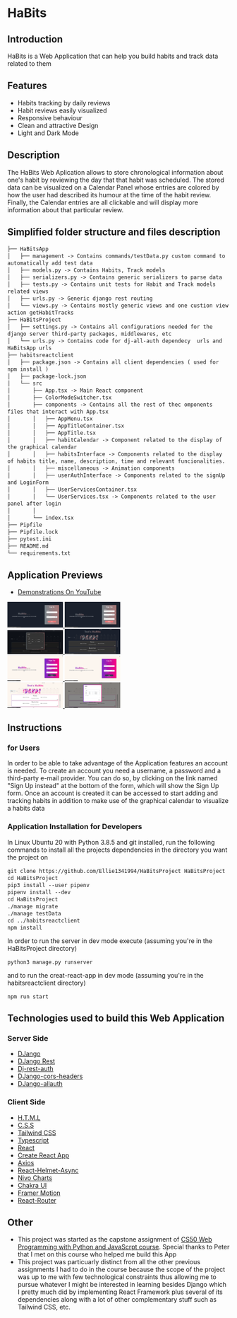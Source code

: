 # HaBits
## Introduction
HaBits is a Web Application that can help you build habits and track data related to them

## Features
- Habits tracking by daily reviews
- Habit reviews easily visualized
- Responsive behaviour
- Clean and attractive Design
- Light and Dark Mode

## Description
The HaBits Web Aplication allows to store chronological information about one's habit by reviewing the day that that habit was scheduled. The stored data can be visualized on a Calendar Panel whose entries are colored by how the user had described its humour at the time of the habit review.
Finally, the Calendar entries are all clickable and will display more information about that particular review.

## Simplified folder structure and files description
```
├── HaBitsApp
│   ├── management -> Contains commands/testData.py custom command to automatically add test data
│   ├── models.py -> Contains Habits, Track models
│   ├── serializers.py -> Contains generic serializers to parse data
│   ├── tests.py -> Contains unit tests for Habit and Track models related views
│   ├── urls.py -> Generic django rest routing
│   └── views.py -> Contains mostly generic views and one custion view action getHabitTracks
├── HaBitsProject
│   ├── settings.py -> Contains all configurations needed for the django server third-party packages, middlewares, etc
│   └── urls.py -> Contains code for dj-all-auth dependecy  urls and HaBitsApp urls
├── habitsreactclient
│   ├── package.json -> Contains all client dependencies ( used for npm install )
│   ├── package-lock.json
│   └── src
│       ├── App.tsx -> Main React component
│       ├── ColorModeSwitcher.tsx
│       ├── components -> Contains all the rest of thec omponents files that interact with App.tsx
│       │   ├── AppMenu.tsx
│       │   ├── AppTitleContainer.tsx
│       │   ├── AppTitle.tsx
│       │   ├── habitCalendar -> Component related to the display of the graphical calendar
│       │   ├── habitsInterface -> Components related to the display of habits title, name, description, time and relevant funcionalities.
│       │   ├── miscellaneous -> Animation components
│       │   ├── userAuthInterface -> Components related to the signUp and LoginForm
│       │   ├── UserServicesContainer.tsx
│       │   └── UserServices.tsx -> Components related to the user panel after login
│       │
│       └── index.tsx
├── Pipfile
├── Pipfile.lock
├── pytest.ini
├── README.md
└── requirements.txt
```

## Application Previews
- [Demonstrations On YouTube](https://www.youtube.com/playlist?list=PL5-tfLwc7d7HnUji9f3UjgYvCu4KNwOsT)
<div>
    <a href="https://github.com/Ellie1341994/HaBitsProject/blob/main/AppScreenshots/p1.png?raw=true">
        <img src="https://github.com/Ellie1341994/HaBitsProject/blob/main/AppScreenshots/p1.png?raw=true" width="25%"/>
    </a>
    <a href="https://github.com/Ellie1341994/HaBitsProject/blob/main/AppScreenshots/p2.png?raw=true">
        <img src="https://github.com/Ellie1341994/HaBitsProject/blob/main/AppScreenshots/p2.png?raw=true" width="25%"/>
    </a>
</div>
<div>
    <a href="https://github.com/Ellie1341994/HaBitsProject/blob/main/AppScreenshots/p7.png?raw=true">
        <img src="https://github.com/Ellie1341994/HaBitsProject/blob/main/AppScreenshots/p7.png?raw=true" width="25%"/>
    </a>
    <a href="https://github.com/Ellie1341994/HaBitsProject/blob/main/AppScreenshots/p6.png?raw=true">
        <img src="https://github.com/Ellie1341994/HaBitsProject/blob/main/AppScreenshots/p6.png?raw=true" width="25%"/>
    </a>
</div>
<div>
    <a href="https://github.com/Ellie1341994/HaBitsProject/blob/main/AppScreenshots/p3.png?raw=true">
        <img src="https://github.com/Ellie1341994/HaBitsProject/blob/main/AppScreenshots/p3.png?raw=true" width="25%"/>
    </a>
    <a href="https://github.com/Ellie1341994/HaBitsProject/blob/main/AppScreenshots/p4.png?raw=true">
        <img src="https://github.com/Ellie1341994/HaBitsProject/blob/main/AppScreenshots/p4.png?raw=true" width="25%"/>
    </a>
</div>
<div>
    <a href="https://github.com/Ellie1341994/HaBitsProject/blob/main/AppScreenshots/p5.png?raw=true">
        <img src="https://github.com/Ellie1341994/HaBitsProject/blob/main/AppScreenshots/p5.png?raw=true" width="25%"/>
    </a>
    <a href="https://github.com/Ellie1341994/HaBitsProject/blob/main/AppScreenshots/p8.png?raw=true">
        <img src="https://github.com/Ellie1341994/HaBitsProject/blob/main/AppScreenshots/p8.png?raw=true" width="25%"/>
    </a>
</div>

## Instructions
### for Users
In order to be able to take advantage of the Application features
an account is needed.
To create an account you need a username, a password and a third-party e-mail provider. You
can do so, by clicking on the link named "Sign Up instead" at the bottom of the form, which will show the Sign Up form.
Once an account is created it can be accessed to start adding and tracking habits in addition to make use of the graphical calendar to visualize a habits data

### Application Installation for Developers
In Linux Ubuntu 20 with Python 3.8.5 and git installed, run the following commands to install all the projects dependencies in the directory you want the project on
```
git clone https://github.com/Ellie1341994/HaBitsProject HaBitsProject
cd HaBitsProject
pip3 install --user pipenv
pipenv install --dev
cd HaBitsProject
./manage migrate
./manage testData
cd ../habitsreactclient
npm install
```
In order to run the server in dev mode execute (assuming you're in the HaBitsProject directory)
```
python3 manage.py runserver
```
and to run the creat-react-app in dev mode (assuming you're in the habitsreactclient directory)
```
npm run start
```

## Technologies used to build this Web Application
### Server Side
- [DJango](https://www.djangoproject.com/start/overview/)
- [DJango Rest](https://www.django-rest-framework.org/)
- [Dj-rest-auth](https://dj-rest-auth.readthedocs.io/en/latest/index.html)
- [DJango-cors-headers](https://github.com/adamchainz/django-cors-headers)
- [DJango-allauth](https://django-allauth.readthedocs.io/en/latest/index.html)

### Client Side
- [H.T.M.L](https://html.spec.whatwg.org/)
- [C.S.S](https://www.w3.org/Style/CSS/specs.en.html)
- [Tailwind CSS](https://tailwindcss.com/)
- [Typescript](https://www.typescriptlang.org/docs/handbook/jsx.html)
- [React](https://reactjs.org/)
- [Create React App](https://create-react-app.dev/docs/adding-typescript/)
- [Axios](https://www.npmjs.com/package/axios)
- [React-Helmet-Async](https://www.npmjs.com/package/react-helmet-async?activeTab=readme)
- [Nivo Charts](https://nivo.rocks/)
- [Chakra UI](https://chakra-ui.com/)
- [Framer Motion](https://www.framer.com/api/motion/)
- [React-Router](https://www.framer.com/api/motion/)

## Other
- This project was started as the capstone assignment of [CS50 Web Programming with Python and JavaScrpt course](https://www.edx.org/course/cs50s-web-programming-with-python-and-javascript). Special thanks to Peter that I met on this course who helped me build this App
- This project was particuarly distinct from all the other previous assignments I had to do in the course because the scope of the project was up to me with few technological constraints thus allowing me to pursue whatever I might be interested in learning besides Django which I pretty much did by implementing React Framework plus several of its dependencies along with a lot of other complementary stuff such as Tailwind CSS, etc.
